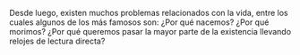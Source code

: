 
<body>
  <p>
    Desde luego, existen muchos problemas relacionados con la vida, entre los cuales algunos de los más famosos son: ¿Por qué nacemos? ¿Por qué morimos? ¿Por qué queremos pasar la mayor parte de la existencia llevando relojes de lectura directa?
  </p>
</body>
